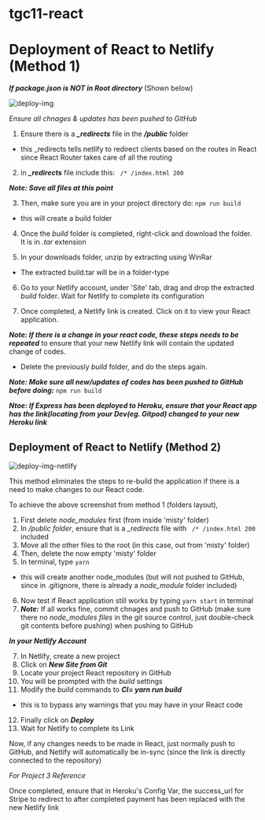 # tgc11-react

# Deployment of React to Netlify (Method 1)
***If *package.json* is NOT in Root directory*** (Shown below)

![deploy-img](https://user-images.githubusercontent.com/60766668/116186724-c93a4f80-a756-11eb-8e08-6427c10f411f.PNG)

*Ensure all chnages & updates has been pushed to GitHub* 

1. Ensure there is a ***_redirects*** file in the ***/public*** folder
- this _redirects tells netlify to redirect clients based on the routes in React since React Router takes care of all the routing 

2. in ***_redirects*** file include this:
``` /* /index.html 200``` 

***Note: Save all files at this point*** 

3. Then, make sure you are in your project directory do:
```npm run build``` 
- this will create a build folder

4. Once the *build* folder is completed, right-click and download the folder. It is in *.tar* extension

5. In your downloads folder, unzip by extracting using WinRar 
- The extracted build.tar will be in a folder-type 

6. Go to your Netlify account, under 'Site' tab, drag and drop the extracted *build* folder. Wait for Netlify to complete its configuration 

7. Once completed, a Netlify link is created. Click on it to view your React application. 

***Note: If there is a change in your react code, these steps needs to be repeated*** to ensure that your new Netlify link will contain the updated change of codes. 
 - Delete the previously *build* folder, and do the steps again. 

***Note: Make sure all new/updates of codes has been pushed to GitHub before doing:*** 
```npm run build```

***Ntoe: If Express has been deployed to Heroku, ensure that your React app has the link(locating from your Dev(eg. Gitpod) changed to your new Heroku link***


## Deployment of React to Netlify (Method 2)

![deploy-img-netlify](https://user-images.githubusercontent.com/60766668/116218229-e7b34180-a77c-11eb-9a0e-2f867b73c42c.PNG)

This method eliminates the steps to re-build the application if there is a need to make changes to our React code.

To achieve the above screenshot from method 1 (folders layout),
1. First delete *node_modules* first (from inside 'misty' folder)
2. In */public folder*, ensure that is a *_redirects* file with
``` /* /index.html 200``` included 
3. Move all the other files to the root (in this case, out from 'misty' folder)
4. Then, delete the now empty 'misty' folder 
5. In terminal, type ```yarn```
- this will create another node_modules (but will not pushed to GitHub, since in .gitignore, there is already a *node_module* folder included) 
6. Now test if React application still works by typing ```yarn start``` in terminal
7. ***Note:*** If all works fine, commit chnages and push to GitHub (make sure there no *node_modules files* in the git source control, just double-check git contents before pushing) when pushing to GitHub

***In your Netlify Account***

7. In Netlify, create a new project 
8. Click on ***New Site from Git***
9. Locate your project React repository in GitHub 
10. You will be prompted with the *build* settings 
11. Modify the *build* commands to ***CI= yarn run build*** 
- this is to bypass any warnings that you may have in your React code
12. Finally click on ***Deploy***
13. Wait for Netlify to complete its Link 

Now, if any changes needs to be made in React, just normally push to GitHub, and Netlify will automatically be in-sync (since the link is directly connected to the 
repository)

*For Project 3 Reference*

Once completed, ensure that in Heroku's Config Var, the success_url for Stripe to redirect to after completed payment has been replaced with the new Netlify link
